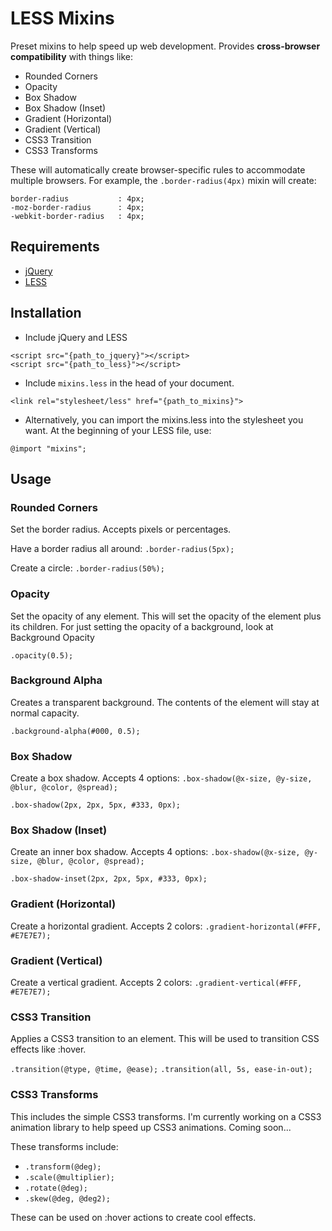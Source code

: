 LESS Mixins
===========

Preset mixins to help speed up web development. Provides **cross-browser compatibility** with things like:

- Rounded Corners
- Opacity
- Box Shadow
- Box Shadow (Inset)
- Gradient (Horizontal)
- Gradient (Vertical)
- CSS3 Transition
- CSS3 Transforms

These will automatically create browser-specific rules to accommodate multiple browsers. For example, the `.border-radius(4px)` mixin will create:

>
	border-radius			: 4px;
	-moz-border-radius		: 4px;
	-webkit-border-radius	: 4px;

Requirements
------------

- [jQuery](http://jquery.com/)
- [LESS](http://lesscss.org/)

Installation
------------

- Include jQuery and LESS

>
	<script src="{path_to_jquery}"></script>
	<script src="{path_to_less}"></script>

- Include `mixins.less` in the head of your document.

>
	<link rel="stylesheet/less" href="{path_to_mixins}">

* Alternatively, you can import the mixins.less into the stylesheet you want. At the beginning of your LESS file, use:

`@import "mixins";`

Usage
------------

### Rounded Corners ###
Set the border radius. Accepts pixels or percentages.

Have a border radius all around: `.border-radius(5px);`

Create a circle: `.border-radius(50%);`

### Opacity ###
Set the opacity of any element. This will set the opacity of the element plus its children. For just setting the opacity of a background, look at Background Opacity

`.opacity(0.5);`

### Background Alpha ###
Creates a transparent background. The contents of the element will stay at normal capacity.

`.background-alpha(#000, 0.5);`

### Box Shadow ###
Create a box shadow. Accepts 4 options: `.box-shadow(@x-size, @y-size, @blur, @color, @spread);`

`.box-shadow(2px, 2px, 5px, #333, 0px);`

### Box Shadow (Inset) ###
Create an inner box shadow. Accepts 4 options: `.box-shadow(@x-size, @y-size, @blur, @color, @spread);`

`.box-shadow-inset(2px, 2px, 5px, #333, 0px);`

### Gradient (Horizontal) ###
Create a horizontal gradient. Accepts 2 colors: `.gradient-horizontal(#FFF, #E7E7E7);`

### Gradient (Vertical) ###
Create a vertical gradient. Accepts 2 colors: `.gradient-vertical(#FFF, #E7E7E7);`

### CSS3 Transition ###
Applies a CSS3 transition to an element. This will be used to transition CSS effects like :hover. 

`.transition(@type, @time, @ease);`
`.transition(all, 5s, ease-in-out);`

### CSS3 Transforms ###
This includes the simple CSS3 transforms. I'm currently working on a CSS3 animation library to help speed up CSS3 animations. Coming soon...

These transforms include:
- `.transform(@deg);`
- `.scale(@multiplier);`
- `.rotate(@deg);`
- `.skew(@deg, @deg2);`

These can be used on :hover actions to create cool effects.
